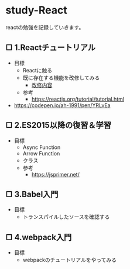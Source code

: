 # study-React
reactの勉強を記録していきます。
## □ 1.Reactチュートリアル
- 目標
  - Reactに触る
  - 既に存在する機能を改修してみる
    - [改修内容](https://reactjs.org/tutorial/tutorial.html#wrapping-up)
  - 参考
    - https://reactjs.org/tutorial/tutorial.html
- https://codepen.io/ah-1991/pen/YRLvEa
## □ 2.ES2015以降の復習＆学習
- 目標
  - Async Function
  - Arrow Function
  - クラス
  - 参考
    - https://jsprimer.net/
## □ 3.Babel入門
- 目標
  - トランスパイルしたソースを確認する
## □ 4.webpack入門
- 目標
  - webpackのチュートリアルをやってみる
